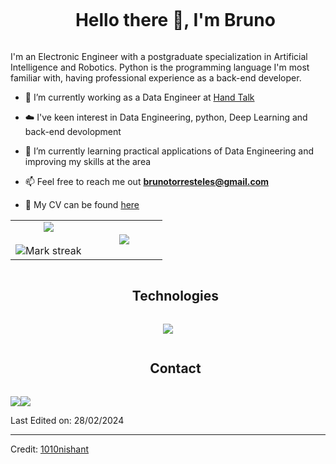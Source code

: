 <!--h1 without bottom border-->
<div id="user-content-toc">
  <ul align="center">
    <summary><h1 style="display: inline-block">Hello there 👋, I'm Bruno</h1></summary>
  </ul>
</div>

I'm an Electronic Engineer with a postgraduate specialization in Artificial Intelligence and Robotics. Python is the programming language I'm most familiar with, having professional experience as a back-end developer.

<!--Intro start-->
- 🔭 I’m currently working as a Data Engineer at [Hand Talk](https://www.linkedin.com/company/hand-talk/posts/?feedView=all)

- ☁️ I've keen interest in Data Engineering, python, Deep Learning and back-end devolopment

- 🌱 I’m currently learning practical applications of Data Engineering and improving my skills at the area

- 📫 Feel free to reach me out **brunotorresteles@gmail.com**

- 📄 My CV can be found [here](https://github.com/brunoctt/brunoctt/blob/main/CV_BrunoCTATeles.pdf)
<!--Intro end-->


<!--- stats & Trophy (start) -->
<p align="center">
  <!--- stats (start) -->
<table align="center">
<tr border="none">
<td width="50%" align="center">
  
  <img  align="center"  src="https://github-readme-stats.vercel.app/api?username=brunoctt&theme=dark&show_icons=true&count_private=true" />
  <br></br>
  <img  title="🔥 Get streak stats for your profile at git.io/streak-stats" alt="Mark streak" src="https://github-readme-streak-stats.herokuapp.com/?user=brunoctt&theme=dark&hide_border=false" /> 
</td>

<td width="50%" align="center">

  <img  align="center"  src="https://github-readme-stats.anuraghazra1.vercel.app/api/top-langs/?username=brunoctt&theme=dark&hide_border=false&no-bg=true&no-frame=true&langs_count=10"/>
  
  </td>
</tr>
</table>
<!--- stats (end) -->

</p>        
<!--- stats (end) -->


<!--h1 without bottom border-->
<div id="user-content-toc">
  <ul align="center">
    <summary><h2 style="display: inline-block">Technologies</h2></summary>
  </ul>
</div>
<!--tech stack icons-->
<p align="center">
  <a href="https://skillicons.dev">
    <img src="https://skillicons.dev/icons?i=git,github,java,python,pytorch,flask,mysql,opencv,docker,vscode,js,c,cpp&perline=14" />
  </a>
</p>


<!-- Connect with me -->
<!--h2 without bottom border-->
<div id="user-content-toc">
  <ul align="center">
    <summary><h2 style="display: inline-block">Contact</h2></summary>
  </ul>
</div>

<!--icons and links-->
<div style="display: flex; flex-direction: row;" align="center">
    <a href="mailto:brunotorresteles@gmail.com"><img src="https://img.shields.io/badge/Gmail-D14836?style=for-the-badge&logo=gmail&logoColor=white" /></a>
    <a href="https://www.linkedin.com/in/bctat/"><img src="https://img.shields.io/badge/linkedin-%230077B5.svg?&style=for-the-badge&logo=linkedin&logoColor=white" /></a>
</div>


Last Edited on: 28/02/2024

----------------------------------------------------------------------
Credit: [1010nishant](https://github.com/1010nishant)

<!-- 
[![Bruno Teles's GitHub stats](https://github-readme-stats.vercel.app/api?username=brunoctt&count_private=true&show_icons=true&theme=dracula)](https://github.com/brunoctt/github-readme-stats)
-->

<!-- 
Special thanks to https://github.com/durgeshsamariya/awesome-github-profile-readme-templates/blob/master/templates/1010nishant.md?plain=1 for the base template
-->
